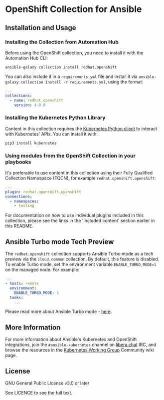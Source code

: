 # OpenShift Collection for Ansible


## Installation and Usage

### Installing the Collection from Automation Hub

Before using the OpenShift collection, you need to install it with the Automation Hub CLI:

    ansible-galaxy collection install redhat.openshift

You can also include it in a `requirements.yml` file and install it via `ansible-galaxy collection install -r requirements.yml`, using the format:

```yaml
---
collections:
  - name: redhat.openshift
    version: 4.0.0
```

### Installing the Kubernetes Python Library

Content in this collection requires the [Kubernetes Python client](https://pypi.org/project/kubernetes/) to interact with Kubernetes' APIs. You can install it with:

    pip3 install kubernetes

### Using modules from the OpenShift Collection in your playbooks

It's preferable to use content in this collection using their Fully Qualified Collection Namespace (FQCN), for example `redhat.openshift.openshift`:

```yaml
---
plugin: redhat.openshift.openshift
connections:
  - namespaces:
    - testing
```

For documentation on how to use individual plugins included in this collection, please see the links in the 'Included content' section earlier in this README.

## Ansible Turbo mode Tech Preview


 The ``redhat.openshift`` collection supports Ansible Turbo mode as a tech preview via the ``cloud.common`` collection. By default, this feature is disabled. To enable Turbo mode, set the environment variable `ENABLE_TURBO_MODE=1` on the managed node. For example:

 ```yaml
 ---
 - hosts: remote
   environment:
     ENABLE_TURBO_MODE: 1
   tasks:
     ...
 ```

 Please read more about Ansible Turbo mode - [here](https://github.com/ansible-collections/redhat.openshift/blob/main/docs/ansible_turbo_mode.rst).


## More Information

For more information about Ansible's Kubernetes and OpenShift integrations, join the `#ansible-kubernetes` channel on [libera.chat](https://libera.chat/) IRC, and browse the resources in the [Kubernetes Working Group](https://github.com/ansible/community/wiki/Kubernetes) Community wiki page.

## License

GNU General Public License v3.0 or later

See LICENCE to see the full text.
